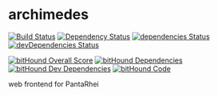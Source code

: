 # archimedes
[![Build Status](https://travis-ci.org/crehn/archimedes.svg?branch=master)](https://travis-ci.org/crehn/archimedes)
[![Dependency Status](https://www.versioneye.com/user/projects/57b61544090d4d002ecff1b0/badge.svg?style=flat-square)](https://www.versioneye.com/user/projects/57b61544090d4d002ecff1b0)
[![dependencies Status](https://david-dm.org/crehn/archimedes/status.svg)](https://david-dm.org/crehn/archimedes)
[![devDependencies Status](https://david-dm.org/crehn/archimedes/dev-status.svg)](https://david-dm.org/crehn/archimedes?type=dev)

[![bitHound Overall Score](https://www.bithound.io/github/crehn/archimedes/badges/score.svg)](https://www.bithound.io/github/crehn/archimedes)
[![bitHound Dependencies](https://www.bithound.io/github/crehn/archimedes/badges/dependencies.svg)](https://www.bithound.io/github/crehn/archimedes/master/dependencies/npm)
[![bitHound Dev Dependencies](https://www.bithound.io/github/crehn/archimedes/badges/devDependencies.svg)](https://www.bithound.io/github/crehn/archimedes/master/dependencies/npm)
[![bitHound Code](https://www.bithound.io/github/crehn/archimedes/badges/code.svg)](https://www.bithound.io/github/crehn/archimedes)

web frontend for PantaRhei
